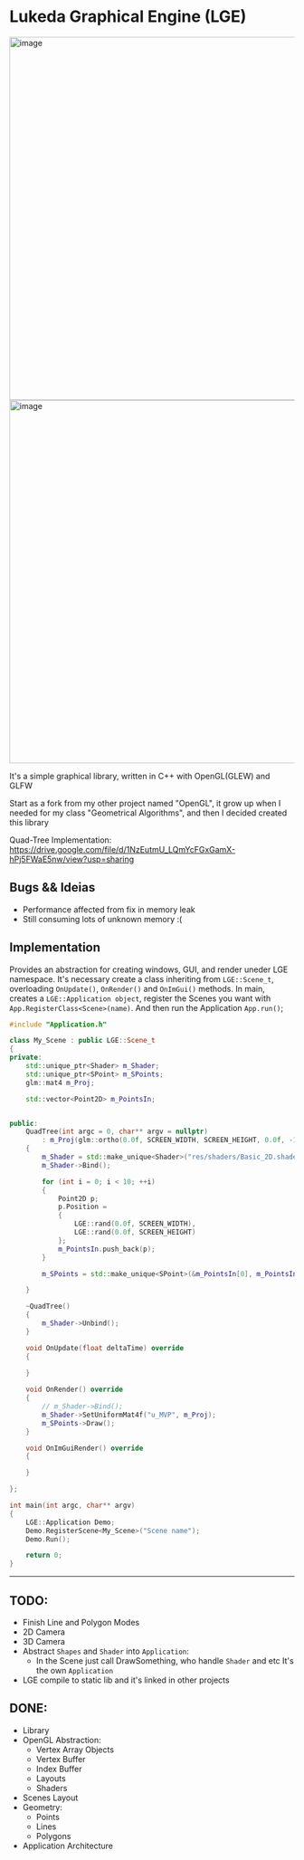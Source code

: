 # Lukeda Graphical Engine (LGE)

<img width="642" alt="image" src="https://user-images.githubusercontent.com/42661760/183973013-015fdf78-94dc-4a1c-9ed9-0cee74c643ad.png">
<img width="642" alt="image" src="https://user-images.githubusercontent.com/42661760/183938865-90a91731-5d5c-49b5-adf4-66d8cf175cd7.png">

It's a simple graphical library, written in C++ with OpenGL(GLEW) and GLFW

Start as a fork from my other project named "OpenGL", it grow up when I needed for my class 
"Geometrical Algorithms", and then I decided created this library

Quad-Tree Implementation: https://drive.google.com/file/d/1NzEutmU_LQmYcFGxGamX-hPj5FWaE5nw/view?usp=sharing

## Bugs && Ideias

- Performance affected from fix in memory leak
- Still consuming lots of unknown memory :(

## Implementation

Provides an abstraction for creating windows, GUI, and render uneder LGE namespace.
It's necessary create a class inheriting from `LGE::Scene_t`, overloading `OnUpdate()`, `OnRender()` and `OnImGui()`
methods.
In main, creates a `LGE::Application object`, register the Scenes you want with `App.RegisterClass<Scene>(name)`.
And then run the Application `App.run()`;

```c++
#include "Application.h"

class My_Scene : public LGE::Scene_t
{
private:
    std::unique_ptr<Shader> m_Shader;
    std::unique_ptr<SPoint> m_SPoints;
    glm::mat4 m_Proj;

    std::vector<Point2D> m_PointsIn;


public:
    QuadTree(int argc = 0, char** argv = nullptr)
        : m_Proj(glm::ortho(0.0f, SCREEN_WIDTH, SCREEN_HEIGHT, 0.0f, -1.0f, 1.0f))
    {
        m_Shader = std::make_unique<Shader>("res/shaders/Basic_2D.shader");
        m_Shader->Bind();

        for (int i = 0; i < 10; ++i)
        {
            Point2D p;
            p.Position =
            {
                LGE::rand(0.0f, SCREEN_WIDTH),
                LGE::rand(0.0f, SCREEN_HEIGHT)
            };
            m_PointsIn.push_back(p);
        }

        m_SPoints = std::make_unique<SPoint>(&m_PointsIn[0], m_PointsIn.size());

    }

    ~QuadTree()
    {
        m_Shader->Unbind();
    }

    void OnUpdate(float deltaTime) override
    {
        
    }

    void OnRender() override
    {
        // m_Shader->Bind();
        m_Shader->SetUniformMat4f("u_MVP", m_Proj);
        m_SPoints->Draw();
    }

    void OnImGuiRender() override 
    {

    }

};

int main(int argc, char** argv)
{
    LGE::Application Demo;
    Demo.RegisterScene<My_Scene>("Scene name");
    Demo.Run();

    return 0;
}
```

- - - -

## TODO:

- Finish Line and Polygon Modes
- 2D Camera
- 3D Camera
- Abstract `Shapes` and `Shader` into `Application`:
    - In the Scene just call DrawSomething, who handle `Shader` and etc It's the own `Application`
- LGE compile to static lib and it's linked in other projects


## DONE:
- Library 
- OpenGL Abstraction:
    - Vertex Array Objects
    - Vertex Buffer
    - Index Buffer
    - Layouts
    - Shaders
- Scenes Layout
- Geometry:
    - Points
    - Lines
    - Polygons
- Application Architecture
